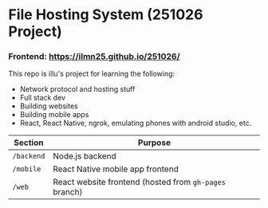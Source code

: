 # File Hosting System (251026 Project)
### Frontend: https://ilmn25.github.io/251026/
This repo is illu's project for learning the following:
- Network protocol and hosting stuff
- Full stack dev
- Building websites
- Building mobile apps
- React, React Native, ngrok, emulating phones with android studio, etc.

| Section    | Purpose                                                |
|------------|--------------------------------------------------------| 
| `/backend` | Node.js backend                                        |
| `/mobile`  | React Native mobile app frontend                       |
| `/web`     | React website frontend (hosted from `gh-pages` branch) |